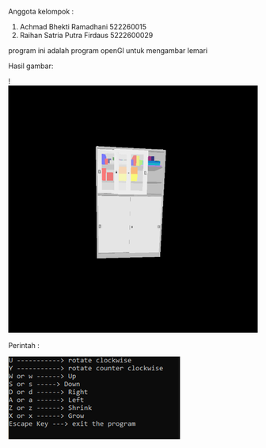 Anggota kelompok :
1. Achmad Bhekti Ramadhani 522260015
2. Raihan Satria Putra Firdaus 5222600029

program ini adalah program openGl untuk mengambar lemari 

Hasil gambar:

   !![Hasil gambar](Result.png)
   
Perintah :

   ![Perintah](Command.png)
